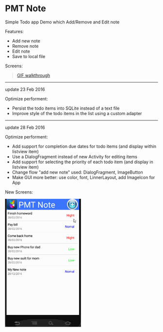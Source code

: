 # PMT Note

Simple Todo app Demo which Add/Remove and Edit note

Features:

 * Add new note
 * Remove note
 * Edit note
 * Save to local file
 
Screens:

<blockquote class="imgur-embed-pub" lang="en" data-id="aCuSawK"><a href="http://i.imgur.com/aCuSawK.gifv">GIF walkthrough</a></blockquote><script async src="//s.imgur.com/min/embed.js" charset="utf-8"></script>

----------
update 23 Feb 2016

Optimize performent:

 * Persist the todo items into SQLite instead of a text file
 * Improve style of the todo items in the list using a custom adapter
 
----------
update 28 Feb 2016

Optimize performent:

 * Add support for completion due dates for todo items (and display within listview item)
 * Use a DialogFragment instead of new Activity for editing items
 * Add support for selecting the priority of each todo item (and display in listview item)
 * Change flow "add new note" used: DialogFragment, ImageButton
 * Make GUI more better: use color, font, LinnerLayout, add ImageIcon for App
 
New Screens:

<img src="/walkthrough.gif" width="250" />
 